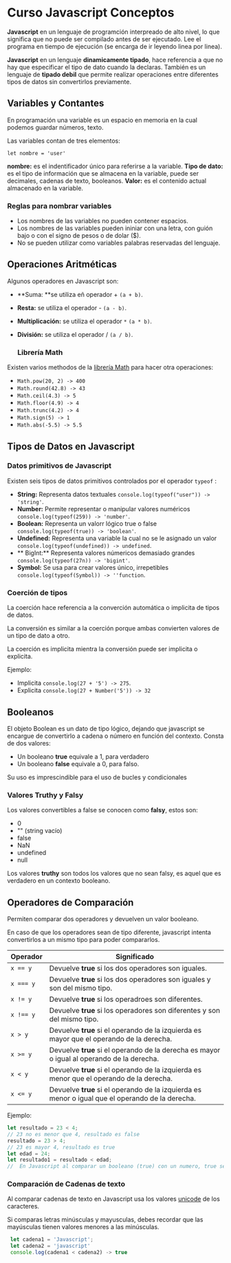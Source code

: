 #  Curso Javascript Conceptos

**Javascript**  en un lenguaje de programción interpreado de alto nivel, lo que significa que no puede ser compilado antes de ser ejecutado. Lee el programa en tiempo de ejecución (se encarga de ir leyendo linea por linea).

**Javascript** en un lenguaje **dinamicamente tipado**, hace referencia a que no hay que especificar el tipo de dato cuando la declaras. También es un lenguaje de **tipado debil** que permite realizar operaciones entre diferentes tipos de datos sin convertirlos previamente.

## Variables y Contantes

En programación una variable es un espacio en memoria  en la cual podemos guardar números, texto.

Las variables contan de tres elementos:

`let nombre = 'user'`

**nombre:** es el indentificador único para referirse a la variable.
**Tipo de dato:**  es el tipo de información que se almacena en la variable, puede ser decimales, cadenas de texto, booleanos.
**Valor:** es el contenido actual almacenado en la variable.

### Reglas para nombrar variables

- Los nombres de las variables no pueden contener espacios.
- Los nombres de las variables pueden ininiar con una letra, con guión bajo o con el signo de pesos o de dolar ($).
- No se pueden utilizar como variables palabras reservadas del lenguaje.

## Operaciones Aritméticas

Algunos operadores en Javascript son:
- **Suma: **se utiliza eñ operador + `(a + b)`.
- **Resta:** se utiliza el operador - `(a - b)`.
- **Multiplicación:** se utiliza el operador `*` `(a * b)`.
- **División:** se utiliza el operador / `(a / b)`.

  ###  Librería Math

Existen varios methodos de la [librería Math](https://developer.mozilla.org/es/docs/Web/JavaScript/Reference/Global_Objects/Math "librería Math") para hacer otra operaciones:
-  `Math.pow(20, 2) -> 400`
-  `Math.round(42.8) -> 43`
-  `Math.ceil(4.3) -> 5`
-  `Math.floor(4.9) -> 4`
- `Math.trunc(4.2) -> 4`
- `Math.sign(5) -> 1`
- `Math.abs(-5.5) -> 5.5`

## Tipos de Datos en Javascript

### Datos primitivos de Javascript

Existen seis tipos de datos primitivos controlados por el operador `typeof` :
- **String:** Representa datos textuales `console.log(typeof("user")) -> 'string'`.
- **Number:** Permite representar o manipular valores numéricos `console.log(typeof(259)) -> 'number'`.
- **Boolean:** Representa un valorr lógico true o false `console.log(typeof(true)) -> 'boolean'`.
- **Undefined:**  Representa una variable la cual no se le asignado un valor `console.log(typeof(undefined)) -> undefined`.
- ** BigInt:** Representa valores númericos demasiado grandes `console.log(typeof(27n)) -> 'bigint'`.
- **Symbol:** Se usa para crear valores único, irrepetibles `console.log(typeof(Symbol)) -> ''function`.

###  Coerción de tipos

La coerción hace referencia a la converción automática o implicita de tipos de datos.

La conversión es similar a la coerción porque ambas convierten valores de un tipo de dato a otro. 

La coerción es implicita mientra la conversión puede ser implicita o explicita.

Ejemplo:

- Implicita `console.log(27 + '5') -> 275`.
- Explicita `console.log(27 + Number('5')) -> 32`
  
## Booleanos

El objeto Boolean es un dato de tipo lógico, dejando que javascript se encargue de convertirlo a cadena o número en función del contexto.
Consta de dos valores: 
- Un booleano **true** equivale a 1, para verdadero 
- Un booleano **false** equivale a 0, para falso.

Su uso es imprescindible para el uso de bucles y condicionales

### Valores Truthy y Falsy

Los valores convertibles a false se conocen como **falsy**, estos son:
- 0
- "" (string vacío)
- false
- NaN
- undefined
- null

Los valores **truthy** son todos los valores que no sean falsy, es aquel que es verdadero en un contexto booleano.

## Operadores de Comparación
Permiten comparar dos operadores y devuelven un valor booleano.

En caso de que los operadores sean de tipo diferente, javascript intenta convertirlos a un mismo tipo para poder compararlos.

| Operador  | Significado  |
| ------------ | ------------ |
|  `x == y` | Devuelve **true** si los dos operadores son iguales.  |
| `x === y`  | Devuelve **true** si los dos operadores son iguales y son del mismo tipo.   |
| `x != y`  | Devuelve **true** si los operadroes son diferentes.  |
| `x !== y`  | Devuelve **true** si los operadores son diferentes y son del mismo tipo.  |
|  `x > y` | Devuelve **true** si el operando de la izquierda es mayor que el operando de la derecha.  |
| `x >= y`  | Devuelve **true** si el operando de la derecha es mayor o igual al operando de la derecha.  |
| `x < y`  | Devuelve **true** si el operando de la izquierda es menor que el operando de la derecha.  |
| `x <= y `  | Devuelve **true** si el operando de la izquierda es menor o igual que el operando de la derecha.  |

Ejemplo:


```javascript
let resultado = 23 < 4;
// 23 no es menor que 4, resultado es false
resultado = 23 > 4;
// 23 es mayor 4, resultado es true
let edad = 24;
let resultado1 = resultado < edad;
// 	En Javascript al comparar un booleano (true) con un numero, true se convierte en 1 y false en 0, resultado1 es true por lo que 1 < 24.
```

### Comparación de Cadenas de texto
Al comparar cadenas de texto en Javascript usa los valores [unicode](https://es.wikipedia.org/wiki/Unicode "unicode") de los caracteres.

Si comparas letras minúsculas y mayusculas, debes recordar que las mayúsculas tienen valores menores a las minúsculas.

```javascript
 let cadena1 = 'Javascript';
 let cadena2 = 'javascript'
 console.log(cadena1 < cadena2) -> true
```

